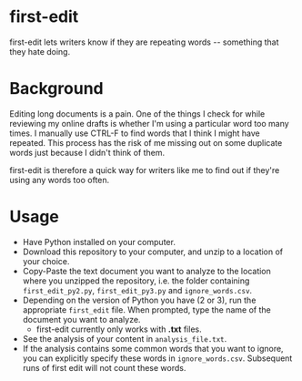 # first-edit
first-edit lets writers know if they are repeating words -- something that they hate doing.

# Background
Editing long documents is a pain. One of the things I check for while reviewing my online drafts is whether I'm using a particular word too many times. I manually use CTRL-F to find words that I think I might have repeated. This process has the risk of me missing out on some duplicate words just because I didn't think of them.

first-edit is therefore a quick way for writers like me to find out if they're using any words too often.

# Usage
- Have Python installed on your computer.
- Download this repository to your computer, and unzip to a location of your choice.
- Copy-Paste the text document you want to analyze to the location where you unzipped the repository, i.e. the folder containing `first_edit_py2.py`, `first_edit_py3.py` and `ignore_words.csv`.
- Depending on the version of Python you have (2 or 3), run the appropriate `first_edit` file. When prompted, type the name of the document you want to analyze.
  - first-edit currently only works with <b>.txt</b> files.
- See the analysis of your content in `analysis_file.txt`.
- If the analysis contains some common words that you want to ignore, you can explicitly specify these words in `ignore_words.csv`. Subsequent runs of first edit will not count these words.
